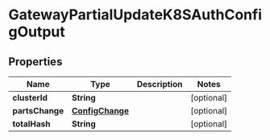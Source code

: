 

# GatewayPartialUpdateK8SAuthConfigOutput


## Properties

| Name | Type | Description | Notes |
|------------ | ------------- | ------------- | -------------|
|**clusterId** | **String** |  |  [optional] |
|**partsChange** | [**ConfigChange**](ConfigChange.md) |  |  [optional] |
|**totalHash** | **String** |  |  [optional] |



